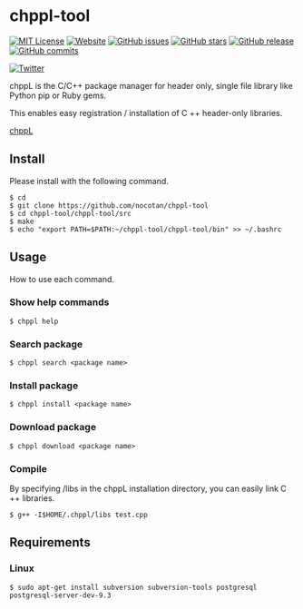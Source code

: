 # chppl-tool

[![MIT License](http://img.shields.io/badge/license-MIT-blue.svg?style=flat)](LICENSE)
[![Website](https://img.shields.io/website-up-down-green-red/http/shields.io.svg?maxAge=2592000)](http://chppl.herokuapp.com/)
[![GitHub issues](https://img.shields.io/github/issues/nocotan/chppl-tool.svg)](https://github.com/nocotan/chppl-tool/issues) [![GitHub stars](https://img.shields.io/github/stars/nocotan/chppl-tool.svg)](https://github.com/nocotan/chppl-tool/stargazers) 
[![GitHub release](https://img.shields.io/github/release/qubyte/rubidium.svg?maxAge=2592000)](https://github.com/nocotan/chppl-tool) 
[![GitHub commits](https://img.shields.io/github/commits-since/SubtitleEdit/subtitleedit/3.4.7.svg?maxAge=2592000)](https://github.com/nocotan/chppl-tool)

[![Twitter](https://img.shields.io/twitter/url/https/github.com/nocotan/chppl-tool.svg?style=social)](https://twitter.com/intent/tweet?text=Wow:&url=%5Bobject%20Object%5D)

chppL is the C/C++ package manager for header only, single file library like Python pip or Ruby gems.

This enables easy registration / installation of C ++ header-only libraries.

[chppL](https://chppl.herokuapp.com/)  


## Install

Please install with the following command.

```
$ cd  
$ git clone https://github.com/nocotan/chppl-tool  
$ cd chppl-tool/chppl-tool/src
$ make
$ echo "export PATH=$PATH:~/chppl-tool/chppl-tool/bin" >> ~/.bashrc
```  


## Usage

How to use each command.

### Show help commands

```$ chppl help```

### Search package  

```$ chppl search <package name>```  

### Install package 

```$ chppl install <package name>```  

### Download package

```$ chppl download <package name>```

### Compile

By specifying /libs in the chppL installation directory, you can easily link C ++ libraries.

```$ g++ -I$HOME/.chppl/libs test.cpp```  

## Requirements

### Linux
```$ sudo apt-get install subversion subversion-tools postgresql postgresql-server-dev-9.3```
